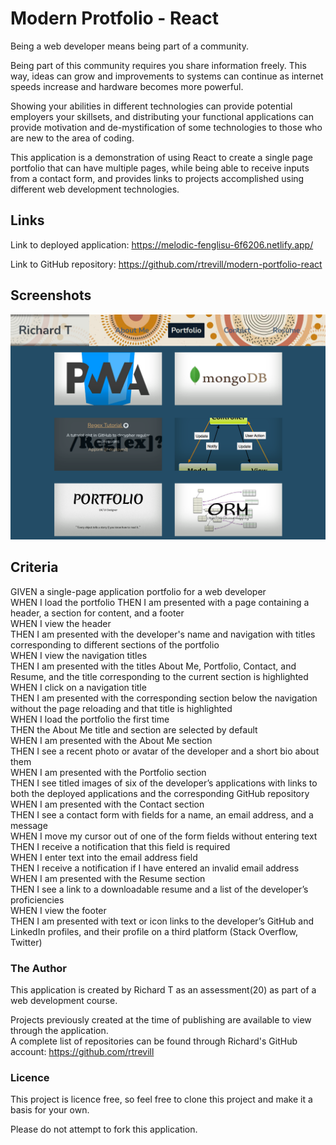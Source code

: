 # Modern Protfolio - React

Being a web developer means being part of a community. 

Being part of this community requires you share information freely. This way, ideas can grow and improvements to systems can continue as internet speeds increase and hardware becomes more powerful.

Showing your abilities in different technologies can provide potential employers your skillsets, and distributing your functional applications can provide motivation and de-mystification of some technologies to those who are new to the area of coding.

This application is a demonstration of using React to create a single page portfolio that can have multiple pages, while being able to receive inputs from a contact form, and provides links to projects accomplished using different web development technologies.

## Links

Link to deployed application: https://melodic-fenglisu-6f6206.netlify.app/

Link to GitHub repository: https://github.com/rtrevill/modern-portfolio-react

## Screenshots

![Screenshot of application](<public/Screenshot 2024-01-23 150411.png>)

## Criteria

GIVEN a single-page application portfolio for a web developer  
WHEN I load the portfolio
THEN I am presented with a page containing a header, a section for content, and a footer  
WHEN I view the header  
THEN I am presented with the developer's name and navigation with titles corresponding to different sections of the portfolio  
WHEN I view the navigation titles  
THEN I am presented with the titles About Me, Portfolio, Contact, and Resume, and the title corresponding to the current section is highlighted  
WHEN I click on a navigation title  
THEN I am presented with the corresponding section below the navigation without the page reloading and that title is highlighted  
WHEN I load the portfolio the first time  
THEN the About Me title and section are selected by default  
WHEN I am presented with the About Me section  
THEN I see a recent photo or avatar of the developer and a short bio about them  
WHEN I am presented with the Portfolio section  
THEN I see titled images of six of the developer’s applications with links to both the deployed applications and the corresponding GitHub repository  
WHEN I am presented with the Contact section  
THEN I see a contact form with fields for a name, an email address, and a message  
WHEN I move my cursor out of one of the form fields without entering text  
THEN I receive a notification that this field is required  
WHEN I enter text into the email address field  
THEN I receive a notification if I have entered an invalid email address  
WHEN I am presented with the Resume section  
THEN I see a link to a downloadable resume and a list of the developer’s proficiencies  
WHEN I view the footer  
THEN I am presented with text or icon links to the developer’s GitHub and LinkedIn profiles, and their profile on a third platform (Stack Overflow, Twitter)   

### The Author

This application is created by Richard T as an assessment(20) as part of a web development course.  

Projects previously created at the time of publishing are available to view through the application.  
A complete list of repositories can be found through Richard's GitHub account:
https://github.com/rtrevill

### Licence

This project is licence free, so feel free to clone this project and make it a basis for your own.

Please do not attempt to fork this application.

